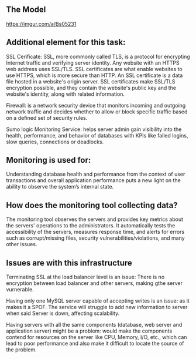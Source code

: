 ## The Model
https://imgur.com/a/Bs05231

## Additional element for this task:

SSL Cerificate: SSL, more commonly called TLS, is a protocol for encrypting Internet traffic and verifying server identity. Any website with an HTTPS web address uses SSL/TLS. SSL certificates are what enable websites to use HTTPS, which is more secure than HTTP. An SSL certificate is a data file hosted in a website's origin server. SSL certificates make SSL/TLS encryption possible, and they contain the website's public key and the website's identity, along with related information.

Firewall: is a network security device that monitors incoming and outgoing network traffic and decides whether to allow or block specific traffic based on a defined set of security rules.

Sumo logic Monitoring Service: helps server admin gain visibility into the health, performance, and behavior of databases with KPIs like failed logins, slow queries, connections or deadlocks.

## Monitoring is used for:

Understanding database health and performance from the context of user transactions and overall application performance puts a new light on the ability to observe the system’s internal state.

## How does the monitoring tool collecting data?

The monitoring tool observes the servers and provides key metrics about the servers' operations to the administrators. It automatically tests the accessibility of the servers, measures response time, and alerts for errors such as corrupt/missing files, security vulnerabilities/violations, and many other issues.

## Issues are with this infrastructure

Terminating SSL at the load balancer level is an issue: There is no encryption between load balancer and other servers, making gthe server vurnerable.

Having only one MySQL server capable of accepting writes is an issue: as it makes it a SPOF. The service will struggle to add new information to server when said Server is down, affecting scalability.

Having servers with all the same components (database, web server and application server) might be a problem: would make the components contend for resources on the server like CPU, Memory, I/O, etc., which can lead to poor performance and also make it difficult to locate the source of the problem.
